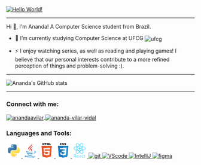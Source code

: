 <!-- Title -->
<a href="https://git.io/typing-svg">
  <img src="https://readme-typing-svg.demolab.com?font=Fira+Code&size=37&duration=3500&pause=2000&color=74FF73&center=true&vCenter=true&width=940&height=50&lines=Hello+World!" alt="Hello World!" />
</a>
    
---
    
<!-- Presentation -->
<p>
  Hi 👋, I'm Ananda! A Computer Science student from Brazil.

  - 🌱 I’m currently studying Computer Science at UFCG  <img width= 2.5% align="center" alt="ufcg" src="https://www.cdsa.ufcg.edu.br/images/logos/UFCG-Central-Selo-SemFundo.png" />

  - ⚡ I enjoy watching series, as well as reading and playing games! I believe that our personal interests contribute to a more refined perception of things and problem-solving :).
</p>

---

<!-- Stats -->
![Ananda's GitHub stats](https://github-readme-stats.vercel.app/api?username=4nandaw&show_icons=true&theme=dark)

---
<!-- Connect with me --> 
<h3 align="left">Connect with me:</h3>
<p align="left">
  <a href="https://instagram.com/anandaavilar" target="blank">
    <img align="center" src="https://raw.githubusercontent.com/rahuldkjain/github-profile-readme-generator/master/src/images/icons/Social/instagram.svg" alt="anandaavilar" height="30" width="40" />
  </a>
  <a href="https://linkedin.com/in/anandavilarvidal" target="blank">
    <img align="center" src="https://raw.githubusercontent.com/rahuldkjain/github-profile-readme-generator/master/src/images/icons/Social/linked-in-alt.svg" alt="ananda-vilar-vidal" height="30" width="40" />
  </a>
</p>

<!-- Languages and Tools -->
<h3 align="left">Languages and Tools:</h3>
<p align="left">
  <a href="https://www.python.org" target="_blank" rel="noreferrer">
    <img src="https://raw.githubusercontent.com/devicons/devicon/master/icons/python/python-original.svg" alt="python" width="40" height="40"/>
  </a>
  <a href="https://www.java.com" target="_blank" rel="noreferrer">
    <img src="https://raw.githubusercontent.com/devicons/devicon/master/icons/java/java-original.svg" alt="java" width="40" height="40"/>
  </a>
  <a href="https://www.w3.org/html/" target="_blank" rel="noreferrer">
    <img src="https://raw.githubusercontent.com/devicons/devicon/master/icons/html5/html5-original-wordmark.svg" alt="html5" width="40" height="40"/>
  </a>
  <a href="https://www.w3schools.com/css/" target="_blank" rel="noreferrer">
    <img src="https://raw.githubusercontent.com/devicons/devicon/master/icons/css3/css3-original-wordmark.svg" alt="css3" width="40" height="40"/>
  </a>
  <a href="https://reactjs.org/" target="_blank" rel="noreferrer">
    <img src="https://raw.githubusercontent.com/devicons/devicon/master/icons/react/react-original-wordmark.svg" alt="react" width="40" height="40"/>
  </a>
  <a href="https://git-scm.com/" target="_blank" rel="noreferrer">
    <img src="https://www.vectorlogo.zone/logos/git-scm/git-scm-icon.svg" alt="git" width="40" height="40"/>
  </a>
  <a href="https://code.visualstudio.com/" target="_blank" rel="noreferrer">
    <img src="https://cdn.jsdelivr.net/gh/devicons/devicon/icons/vscode/vscode-original.svg" alt="VScode" height="40" width="40">
  </a>
  <a href="https://www.jetbrains.com/idea/" target="_blank" rel="noreferrer">
    <img src="https://www.svgrepo.com/show/353906/intellij-idea.svg" alt="IntelliJ" height="40" width="40">
  </a>
  <a href="https://www.figma.com/" target="_blank" rel="noreferrer">
    <img src="https://www.vectorlogo.zone/logos/figma/figma-icon.svg" alt="figma" width="40" height="40"/>
  </a>
</p>
